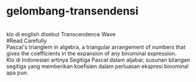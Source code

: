 # gelombang-transendensi 
<br> klo di english disebut Transcendence Wave
<br> #Read Carefully
<br> Pascal's trianglem in algebra, a triangular arrangement of numbers that gives the coefficients in the expansion of any binominal expression.
<br> Klo di Indonesian artinya Segitiga Pascal dalam aljabar, susunan bilangan segitiga yang memberikan koefisien dalam perluasan ekspresi binominal apa pun.
